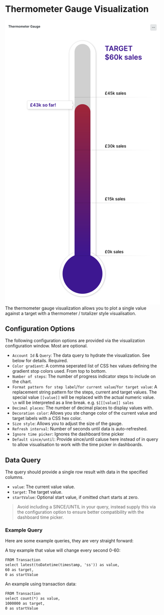 # Thermometer Gauge Visualization

![Podium](../../docs/thermometer.png)
The thermometer gauge visualization allows you to plot a single value against a target with a thermometer / totalizer style visualisation. 

## Configuration Options

The following configuration options are provided via the visualization configuration window. Most are optional.

- `Account Id` & `Query`: The data query to hydrate the visualization. See below for details. Required.
- `Color gradient`: A comma seperated list of CSS hex values defining the gradient stop colors used. From top to bottom.
- `Number of steps`: The number of progress indicator steps to include on the chart.
- `Format pattern for step label`/`for current value`/`for target value`: A replacement string pattern for the steps, current and target values. The special value `[[value]]` will be replaced with the actual numeric value. `\n` will be interpreted as a line break. e.g. `$[[[value]] sales`
- `Decimal places`: The number of decimal places to display values with.
- `Decoration color`: Allows you ste change color of the current value and target labels  with a CSS hex color.
- `Size style`: Allows you to adjust the size of the gauge.
- `Refresh interval`: Number of seconds until data is auto-refreshed.
- `Ignore time picker`: Ignores the dashboard time picker
- `Default since/until`: Provide since/until caluse here instead of in query to allow visualisation to work with the time picker in dashboards.

## Data Query

The query should provide a single row result with data in the specified columns. 

- `value`: The current value value.
- `target`: The target value.
- `startValue`: Optional start value, if omitted chart starts at zero.

> Avoid including a SINCE/UNTIL in your query, instead supply this via the configuration option to ensure better compatibility with the dashboard time picker. 


### Example Query

Here are some example queries, they are very straight forward:

A toy example that value will change every second 0-60:
```
FROM Transaction 
select latest(toDatetime(timestamp, 'ss')) as value, 
60 as target, 
0 as startValue
```

An example using transaction data:
```
FROM Transaction 
select count(*) as value, 
1000000 as target, 
0 as startValue
```
